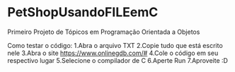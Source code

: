 # PetShopUsandoFILEemC
Primeiro Projeto de Tópicos em Programação Orientada a Objetos

Como testar o código:
1.Abra o arquivo TXT
2.Copie tudo que está escrito nele
3.Abra o site https://www.onlinegdb.com/#
4.Cole o código em seu respectivo lugar
5.Selecione o compilador de C
6.Aperte Run
7.Aproveite :D

